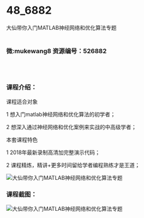 # 48_6882
大仙带你入门MATLAB神经网络和优化算法专题
<br/></br>
<h3>微:mukewang8 资源编号：526882</h3>
<br/></br>
<h3>课程介绍：</h3>
<p>课程适合对象</p>
<p>1 想入门matlab神经网络和优化算法的初学者；</p>
<p>2 想深入通过神经网络和优化案例来实战的中高级学者；</p>
<p>本套课程特色</p>
<p>1 2018年最新录制高清加完整演示代码；</p>
<p>2 课程精炼，精讲+更多时间留给学者编程熟练才是王道；</p>
<p><img src="https://www.ko996.com/wp-content/uploads/img/2019/09/1-7-300x239.png" alt="大仙带你入门MATLAB神经网络和优化算法专题"></p>
<h3>课程截图：</h3>
<p><img src="https://www.ko996.com/wp-content/uploads/img/2019/09/2-15.png" alt="大仙带你入门MATLAB神经网络和优化算法专题"></p>
